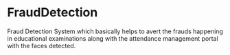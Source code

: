 # FraudDetection
Fraud Detection System which basically helps to avert the frauds happening in educational examinations along with the attendance management portal with the faces detected.
